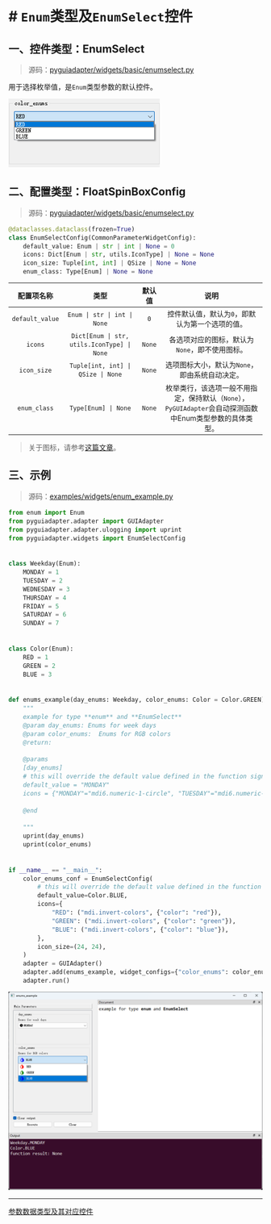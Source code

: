 # # `Enum`类型及`EnumSelect`控件

## 一、控件类型：EnumSelect

> 源码：[pyguiadapter/widgets/basic/enumselect.py]()

用于选择枚举值，是`Enum`类型参数的默认控件。

![](../images/enumselect.png)

## 二、配置类型：FloatSpinBoxConfig

> 源码：[pyguiadapter/widgets/basic/enumselect.py]()

```python
@dataclasses.dataclass(frozen=True)
class EnumSelectConfig(CommonParameterWidgetConfig):
    default_value: Enum | str | int | None = 0
    icons: Dict[Enum | str, utils.IconType] | None = None
    icon_size: Tuple[int, int] | QSize | None = None
    enum_class: Type[Enum] | None = None
```

|   配置项名称    |       类型       |  默认值   |                             说明                             |
| :-------------: | :--------------: | :-------: | :----------------------------------------------------------: |
| `default_value` |  `Enum \| str \| int \| None`  |  `0`  |                          控件默认值，默认为`0`，即默认为第一个选项的值。                          |
|     `icons`     | `Dict[Enum \| str, utils.IconType] \| None` | `None` |         各选项对应的图标，默认为`None`，即不使用图标。         |
|   `icon_size`   |     `Tuple[int, int] \| QSize \| None`      | `None` |     选项图标大小，默认为`None`，即由系统自动决定。     |
|  `enum_class`   |            `Type[Enum] \| None`             | `None` | 枚举类行，该选项一般不用指定，保持默认（`None`），`PyGUIAdapter`会自动探测函数中Enum类型参数的具体类型。 |



> 关于图标，请参考[这篇文章](widgets/types_and_widgets.md)。




## 三、示例

> 源码：[examples/widgets/enum_example.py]()



```python
from enum import Enum
from pyguiadapter.adapter import GUIAdapter
from pyguiadapter.adapter.ulogging import uprint
from pyguiadapter.widgets import EnumSelectConfig


class Weekday(Enum):
    MONDAY = 1
    TUESDAY = 2
    WEDNESDAY = 3
    THURSDAY = 4
    FRIDAY = 5
    SATURDAY = 6
    SUNDAY = 7


class Color(Enum):
    RED = 1
    GREEN = 2
    BLUE = 3


def enums_example(day_enums: Weekday, color_enums: Color = Color.GREEN):
    """
    example for type **enum** and **EnumSelect**
    @param day_enums: Enums for week days
    @param color_enums:  Enums for RGB colors
    @return:

    @params
    [day_enums]
    # this will override the default value defined in the function signature
    default_value = "MONDAY"
    icons = {"MONDAY"="mdi6.numeric-1-circle", "TUESDAY"="mdi6.numeric-2-circle"}

    @end

    """
    uprint(day_enums)
    uprint(color_enums)


if __name__ == "__main__":
    color_enums_conf = EnumSelectConfig(
        # this will override the default value defined in the function signature
        default_value=Color.BLUE,
        icons={
            "RED": ("mdi.invert-colors", {"color": "red"}),
            "GREEN": ("mdi.invert-colors", {"color": "green"}),
            "BLUE": ("mdi.invert-colors", {"color": "blue"}),
        },
        icon_size=(24, 24),
    )
    adapter = GUIAdapter()
    adapter.add(enums_example, widget_configs={"color_enums": color_enums_conf})
    adapter.run()
```

<img src="../images/enum_example.png" />



---

[参数数据类型及其对应控件](widgets/types_and_widgets.md)